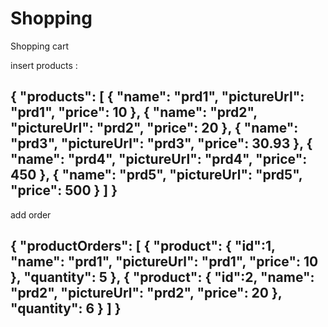 # Shopping
Shopping cart

 insert products :
 
 {
  "products": [
    {
      "name": "prd1",
      "pictureUrl": "prd1",
      "price": 10
    },
{
      "name": "prd2",
      "pictureUrl": "prd2",
      "price": 20
    },
{
      "name": "prd3",
      "pictureUrl": "prd3",
      "price": 30.93
    },
{
      "name": "prd4",
      "pictureUrl": "prd4",
      "price": 450
    },
{
      "name": "prd5",
      "pictureUrl": "prd5",
      "price": 500
    }
  ]
}
--------------------------------------
add order

{
  "productOrders": [
    {
      "product": {
		"id":1,
        "name": "prd1",
        "pictureUrl": "prd1",
        "price": 10
      },
      "quantity": 5
    },
	{
      "product": {
		"id":2,
        "name": "prd2",
        "pictureUrl": "prd2",
        "price": 20
      },
      "quantity": 6
    }
  ]
}
-------------------------------------------
